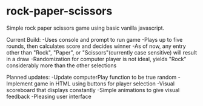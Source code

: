 # rock-paper-scissors
Simple rock paper scissors game using basic vanilla javascript.

Current Build:
    -Uses console and prompt to run game
    -Plays up to five rounds, then calculates score and decides winner
    -As of now, any entry other than "Rock", "Paper", or "Scissors"(currently case sensitive)
    will result in a draw
    -Randomization for computer player is not ideal, yields "Rock" considerably more than the other selections

Planned updates:
    -Update computerPlay function to be true random
    -Implement game in HTML using buttons for player selection
    -Visual scoreboard that displays constantly
    -Simple animations to give visual feedback
    -Pleasing user interface


